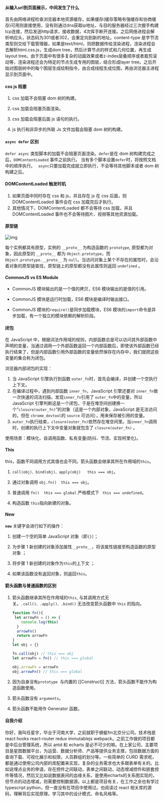 #### 从输入url到页面展示，中间发生了什么

首先由网络进程检查浏览器本地资源缓存，如果缓存(缓存策略有强缓存和协商缓存)可用则直接使用，没有则通过dns获取ip地址，与目的服务器经过三次握手构建tcp连接，然后发送http请求，接收数据，4次挥手断开连接。之后网络进程会解析响应头，状态码为301或者302，会重定向到新的地址。content-type 是字节流类型则交给下载管理器，如果是text/html，则把数据传给渲染进程，渲染进程会去解析html.css.js，生成dom tree，然后计算节点的样式和几何位置，再生成layout tree。由于页面中有很多复杂的动画效果或者z-index层叠顺序或者裁剪滚动等，渲染进程还会为特定的节点生成专用的图层，结合形成layer tree。之后开始对图层树中的每个图层生成绘制指令，由合成线程生成位图，再由浏览器主进程显示到页面中。



#### css js 阻塞

1. css 加载不会阻塞 dom 树的构建。

2. css 加载会阻塞页面渲染。

3. css 加载会阻塞后面 js 语句的执行。

4. js 执行和非异步的外联 Js 文件加载会阻塞 dom 树的构建。




#### `async defer` 区别

`defer async` 类型脚本的加载不会阻塞页面渲染。` defer `是在 dom 树构建完成之后，`DOMContentLoaded` 事件之前执行。 当有多个脚本设置`defer`时，将按照文档中的顺序执行。 ` async`只要加载完成就立即执行，不会等待其他脚本或者 dom 树构建之后。



#### DOMContentLoaded 触发时机

1. 如果页面中同时存在 css 和 js，并且存在 js 在 css 后面，则 DOMContentLoaded 事件会在 css 加载完后才执行。
2. 其他情况下，DOMContentLoaded 都不会等待 css 加载，并且 DOMContentLoaded 事件也不会等待图片、视频等其他资源加载。



#### 原型链

![img](https://p3-juejin.byteimg.com/tos-cn-i-k3u1fbpfcp/84d8810caa3349e989a3a6c1de44f52a~tplv-k3u1fbpfcp-zoom-in-crop-mark:3024:0:0:0.awebp)

每个实例都具有原型，实例的 `__proto__` 为构造函数的 `prototype`, 原型都为对象，因此原型的 `__proto__` 都为 `Object.prototype`，而`Object.prototype.__proto__` 为 `null`。当访问对象上某个不存在的属性时，会沿着对象的原型链查找，原型链上的原型都没有此属性则返回 `undefined` 。



#### CommonJS vs ES Module

- CommonJS 模块输出的是一个值的拷贝，ES6 模块输出的是值的引用。

- CommonJS 模块是运行时加载，ES6 模块是编译时输出接口。

- CommonJS 模块的`require()`是同步加载模块，ES6 模块的`import`命令是异步加载，有一个独立的模块依赖的解析阶段。

  

#### 闭包

在 JavaScript 中，根据词法作用域的规则，内部函数总是可以访问其外部函数中声明的变量，当通过调用一个外部函数返回一个内部函数后，即使该外部函数已经执行结束了，但是内部函数引用外部函数的变量依然保存在内存中，我们就把这些变量的集合称为闭包。

浏览器内部闭包的实现：

1. 当 JavaScript 引擎执行到函数 `outer_fn`时，首先会编译，并创建一个空执行上下文。
2. 在编译过程中，遇到内部函数 `inner_fn`，JavaScript 引擎还要对 `inner_fn`做一次快速的词法扫描，发现`inner_fn`引用了 `outer_fn`中的变量，所以 JavaScript 引擎判断这是一个闭包，于是在堆空间创建换一个“`closure(outer_fn)`”的对象（这是一个内部对象，JavaScript 是无法访问的，但在 `chrome_devtool`的 `source` 可访问），用来保存被引用的变量。
3. `outer_fn`执行结束，`closure(outer_fn)`依然存在堆空间里。当`inner_fn`调用时，创建的执行上下文中变量对象就包含了 `closure(outer_fn)` 。

使用场景：模块化、自调用函数、私有变量(防抖、节流、实现柯里化)。



#### This

this，函数不同调用方式其值也会不同。箭头函数会继承其所在作用域的`this`。

1. `call(obj)、bind(obj)、apply(obj)   this === obj`。

2. 通过对象调用  `obj.fn()  this === obj`。

3. 普通调用 `fn()  this === global`  严格模式下 ` this === undefined`。

4. 构造函数 `this`指向新建的对象。

   

#### New

**`new`** 关键字会进行如下的操作：

1. 创建一个空的简单 JavaScript 对象（即`{}`）；

2. 为步骤 1 新创建的对象添加属性`__proto__`，将该属性链接至构造函数的原型对象 ；

3. 将步骤 1 新创建的对象作为`this`的上下文 ；

4. 如果该函数没有返回对象，则返回`this`。

   

#### 箭头函数与普通函数的区别

1. 箭头函数继承其所在作用域的`this`, 与其调用方式无关。`.call()、.apply()、.bind()` 无法改变箭头函数中 `this` 的指向。

   ```js	
   function fn(){
   	let arrowFn = () => {
       console.log(this)
     }
     arrowFn()
     return arrowFn
   }
   let obj = {}
   
   fn.call(obj) // this === obj
   let arrowFn = fn() // this === global
   
   obj.arrowFn = arrowFn
   obj.arrowFn() // this === global
   ```

2. 因为自身没有`prototype `与内置的 [[Construct]] 方法，箭头函数不能作为构造函数使用。

3. 箭头函数没有 `arguments`。

4. 箭头函数不能用作 Generator 函数。



#### 自我介绍

你好，我叫任星宇，毕业于河南大学，之前就职于蜻蜓fm北京分公司。技术栈是react hooks react-router redux immutablejs webpack。之前工作做的项目都是中后台管理系统，所以 antd 和 echarts 是必不可少的嘛。在上家公司，主要项目是星图数据平台，为运营、数据分析师、产品等提供业务支撑，包括数据方面的查询下载、可视化展示和权限，人员群组的划分等。一些简单的 CURD 需求呢，都是通过使用公司内部的库配置来实现，复杂的业务需求也大多跟表单有关的。比如说埋点业务的申请，存在控件之间联动，表单之间联动，动态增减控件和嵌套控件等情况，然后又比如说数据表间的血缘关系，是使用echarts的关系图实现的，但节点的动态增减，则需要控制数据源。以上都是项目有关，在工作之余也有学过 typescript python，但一直没有在项目中使用过。也阅读过 react  相关库的源码，理解背后实现原理，学习其中的设计模式、命名风格等。

